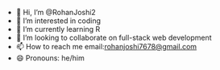 - 👋 Hi, I’m @RohanJoshi2
- 👀 I’m interested in coding
- 🌱 I’m currently learning R
- 💞️ I’m looking to collaborate on full-stack web development
- 📫 How to reach me email:rohanjoshi7678@gmail.com
- 😄 Pronouns: he/him

<!---
RohanJoshi2/RohanJoshi2 is a ✨ special ✨ repository because its `README.md` (this file) appears on your GitHub profile.
You can click the Preview link to take a look at your changes.
--->

